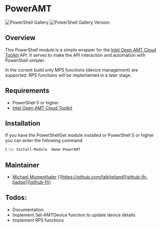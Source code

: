 # PowerAMT

![PowerShell Gallery](https://img.shields.io/powershellgallery/dt/PowerAMT)
![PowerShell Gallery Version](https://img.shields.io/powershellgallery/v/PowerAMT)

## Overview

This PowerShell module is a simple wrapper for the [Intel Open AMT Cloud Toolkit](https://github.com/open-amt-cloud-toolkit/open-amt-cloud-toolkit) API.
It serves to make the API interaction and automation with PowerShell simpler.

In the current build only MPS functions (device management) are supported. RPS functions will be implemented in a later stage.

## Requirements

- PowerShell 5 or higher
- [Intel Open AMT Cloud Toolkit](https://github.com/open-amt-cloud-toolkit/open-amt-cloud-toolkit)

## Installation

If you have the PowerShellGet module installed or PowerShell 5 or higher you can enter the following command:

```powershell
C:\> Install-Module -Name PowerAMT
```

## Maintainer

- [Michael Mumenthaler]("https://github.com/michaelmumenthaler") [![https://github.com/falkheiland][github-fh-badge]][github-fh]

## Todos:

- Documentation
- Implement Set-AMTDevice function to update device details
- Implement RPS functions
